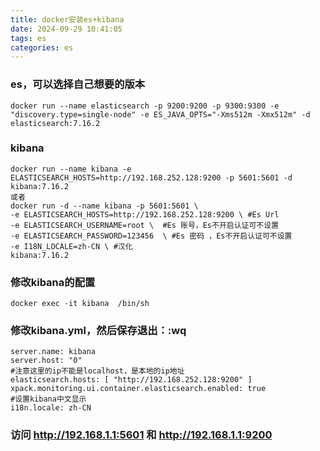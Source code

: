 ```yaml
---
title: docker安装es+kibana
date: 2024-09-29 10:41:05
tags: es
categories: es
---
```

###  es，可以选择自己想要的版本
```
docker run --name elasticsearch -p 9200:9200 -p 9300:9300 -e "discovery.type=single-node" -e ES_JAVA_OPTS="-Xms512m -Xmx512m" -d elasticsearch:7.16.2
```
### kibana
```
docker run --name kibana -e ELASTICSEARCH_HOSTS=http://192.168.252.128:9200 -p 5601:5601 -d kibana:7.16.2
或者
docker run -d --name kibana -p 5601:5601 \
-e ELASTICSEARCH_HOSTS=http://192.168.252.128:9200 \ #Es Url
-e ELASTICSEARCH_USERNAME=root \  #Es 账号，Es不开启认证可不设置
-e ELASTICSEARCH_PASSWORD=123456  \ #Es 密码 ，Es不开启认证可不设置
-e I18N_LOCALE=zh-CN \ #汉化
kibana:7.16.2
```
### 修改kibana的配置
```
docker exec -it kibana  /bin/sh
```
### 修改kibana.yml，然后保存退出：:wq
```
server.name: kibana
server.host: "0"
#注意这里的ip不能是localhost，是本地的ip地址
elasticsearch.hosts: [ "http://192.168.252.128:9200" ]  
xpack.monitoring.ui.container.elasticsearch.enabled: true
#设置kibana中文显示
i18n.locale: zh-CN
```
### 访问 http://192.168.1.1:5601 和 http://192.168.1.1:9200
